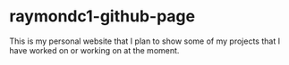 # raymondc1-github-page
This is my personal website that I plan to show some of my projects that I have worked on or working on at the moment.
